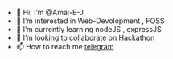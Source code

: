 - 👋 Hi, I’m @Amal-E-J
- 👀 I’m interested in Web-Devolopment , FOSS
- 🌱 I’m currently learning nodeJS , expressJS
- 💞️ I’m looking to collaborate on Hackathon
- 📫 How to reach me [telegram](t.me/Highly_functioning_sociopath)
